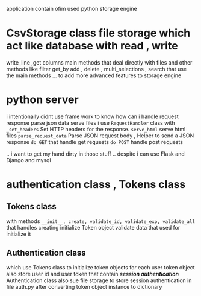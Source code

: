  application contain ofim used
 python storage engine
# CsvStorage class  file storage which   act like database with  read , write
write_line ,get columns main methods that deal directly with files
and
 other methods like filter get_by add , delete , multi_selections , search
 that use the main  methods ... to add more advanced features  to storage engine
#  python server
 i intentionally didnt use frame work to know how can i handle  request response parse json data
 serve files   i use  `RequestHandler` class with
    ` _set_headers` Set HTTP headers for the response.
    `serve_html`  serve html files
    `parse_request_data`  Parse JSON request body ,  Helper to send a JSON response
    `do_GET` that handle get requests
    `do_POST` handle post requests

 .. i  want to get my hand dirty in those stuff .. despite i can use Flask and Django
 and mysql
 # authentication class , Tokens class
 ## Tokens class
 with  methods  `__init__, create, validate_id, validate_exp, validate_all`
 that handles  creating initialize  Token object validate data that used for initialize it
 ## Authentication class
  which use  Tokens class to initialize token objects for each user
  token object also store user id and user token
  that contain
  ***session authentication***
  Authentication class also sue file storage to store session authentication in file auth.py
  after converting token object instance to dictionary

